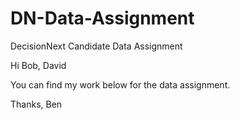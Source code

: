 # DN-Data-Assignment
DecisionNext Candidate Data Assignment

Hi Bob, David

You can find my work below for the data assignment.

Thanks,
Ben
